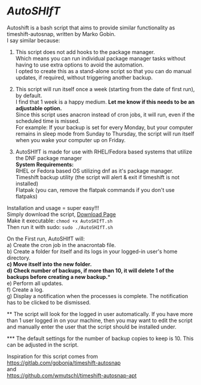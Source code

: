 # ***AutoSHIfT*** 
Autoshift is a bash script that aims to provide similar functionality as timeshift-autosnap, written by Marko Gobin.<BR>
I say similar because:<BR>
1) This script does not add hooks to the package manager.<BR>
  Which means you can run individual package manager tasks without having to use extra options to avoid the automation.<BR>
  I opted to create this as a stand-alone script so that you can do manual updates, if required, without triggering another backup.
  
2) This script will run itself once a week (starting from the date of first run), by default.<BR>
  I find that 1 week is a happy medium. **Let me know if this needs to be an adjustable option.**<BR>
  Since this script uses anacron instead of cron jobs, it will run, even if the scheduled time is missed.<BR>
    For example: If your backup is set for every Monday, but your computer remains in sleep mode from Sunday to Thursday, the script will run itself when you wake your computer up on Friday.
    
3) AutoSHIfT is made for use with RHEL/Fedora based systems that utilize the DNF package manager<BR>
	<B>System Requirements:</B><BR>
    RHEL or Fedora based OS utilizing dnf as it's package manager.<BR>
    Timeshift backup utility (the script will alert & exit if timeshift is not installed)<BR>
    Flatpak (you can, remove the flatpak commands if you don't use flatpaks)<BR>
    
Installation and usage = super easy!!!<BR>
	Simply download the script, <A HREF="https://github.com/TActually/AutoSHIfT/releases">Download Page</A><BR>
	Make it executable: `chmod +x AutoSHIfT.sh`<BR>
	Then run it with sudo: `sudo ./AutoSHIfT.sh`

On the First run, AutoSHIfT will:<BR>
a) Create the cron job in the anacrontab file.<BR>
b) Create a folder for itself and its logs in your logged-in user's home directory.**<BR>
c) Move itself into the new folder.<BR>
d) Check number of backups, if more than 10, it will delete 1 of the backups before creating a new backup.***<BR>
e) Perform all updates.<BR>
f) Create a log.<BR>
g) Display a notification when the processes is complete. The notification has to be clicked to be dismissed.<BR>

** The script will look for the logged in user automatically. If you have more than 1 user logged in on your machine, then you may want to edit the script and manually enter the user that the script should be installed under.

*** The default settings for the number of backup copies to keep is 10. This can be adjusted in the script.

Inspiration for this script comes from<BR>
https://gitlab.com/gobonja/timeshift-autosnap <BR>
and<BR>
https://github.com/wmutschl/timeshift-autosnap-apt
